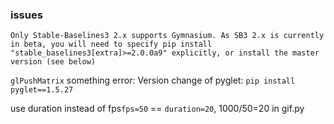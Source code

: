 

### issues
`Only Stable-Baselines3 2.x supports Gymnasium. As SB3 2.x is currently in beta, you will need to specify pip install "stable_baselines3[extra]>=2.0.0a9" explicitly, or install the master version (see below)`


`glPushMatrix` something error:
Version change of pyglet:
`pip install pyglet==1.5.27`


use duration instead of fps`fps=50` == `duration=20`, 1000/50=20 in gif.py
